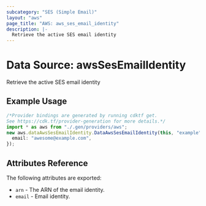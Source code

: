 ```yaml
---
subcategory: "SES (Simple Email)"
layout: "aws"
page_title: "AWS: aws_ses_email_identity"
description: |-
  Retrieve the active SES email identity
---
```


# Data Source: awsSesEmailIdentity

Retrieve the active SES email identity

## Example Usage

```typescript
/*Provider bindings are generated by running cdktf get.
See https://cdk.tf/provider-generation for more details.*/
import * as aws from "./.gen/providers/aws";
new aws.dataAwsSesEmailIdentity.DataAwsSesEmailIdentity(this, "example", {
  email: "awesome@example.com",
});

```

## Attributes Reference

The following attributes are exported:

* `arn` -  The ARN of the email identity.
* `email` - Email identity.
